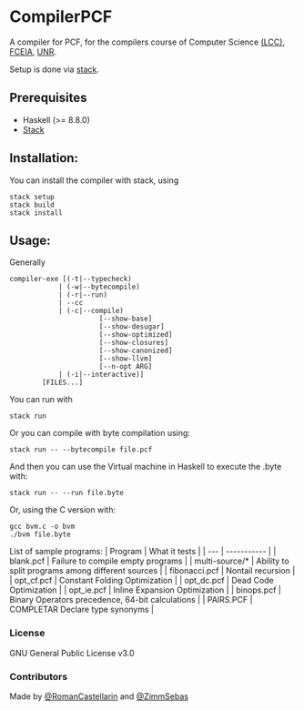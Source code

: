 
# CompilerPCF
A compiler for PCF, for the compilers course of Computer Science [(LCC)](https://dcc.fceia.unr.edu.ar), [FCEIA](https://www.fceia.unr.edu.ar), [UNR](https://www.unr.edu.ar).

Setup is done via [stack](https://docs.haskellstack.org/en/stable/README/).

## Prerequisites

- Haskell (>= 8.8.0)
- [Stack](https://docs.haskellstack.org/en/stable/README/)

## Installation:

You can install the compiler with stack, using

```code
stack setup
stack build
stack install
```

## Usage:

Generally
```
compiler-exe [(-t|--typecheck) 
            | (-w|--bytecompile) 
            | (-r|--run) 
            | --cc 
            | (-c|--compile) 
                      [--show-base] 
                      [--show-desugar] 
                      [--show-optimized] 
                      [--show-closures] 
                      [--show-canonized] 
                      [--show-llvm] 
                      [--n-opt ARG] 
            | (-i|--interactive)] 
        [FILES...]
```

You can run with 

```code
stack run
```

Or you can compile with byte compilation using:

```code
stack run -- --bytecompile file.pcf
```

And then you can use the Virtual machine in Haskell to execute the .byte with:

```code
stack run -- --run file.byte
```

Or, using the C version with:

```code
gcc bvm.c -o bvm
./bvm file.byte
```

List of sample programs:
| Program | What it tests |
| --- | ----------- |
| blank.pcf | Failure to compile empty programs |
| multi-source/* | Ability to split programs among different sources |
| fibonacci.pcf | Nontail recursion |
| opt_cf.pcf | Constant Folding Optimization |
| opt_dc.pcf | Dead Code Optimization |
| opt_ie.pcf | Inline Expansion Optimization |
| binops.pcf | Binary Operators precedence, 64-bit calculations |
| PAIRS.PCF | COMPLETAR Declare type synonyms |

### License

GNU General Public License v3.0

### Contributors

Made by [@RomanCastellarin](https://github.com/RomanCastellarin) and [@ZimmSebas](https://github.com/ZimmSebas) 
